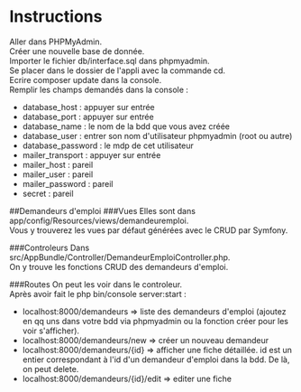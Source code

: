 # Instructions
Aller dans PHPMyAdmin.  
Créer une nouvelle base de donnée.  
Importer le fichier db/interface.sql dans phpmyadmin.  
Se placer dans le dossier de l'appli avec la commande cd.  
Ecrire composer update dans la console.  
Remplir les champs demandés dans la console :  
* database_host : appuyer sur entrée
* database_port : appuyer sur entrée  
* database_name : le nom de la bdd que vous avez créée
* database_user : entrer son nom d'utilisateur phpmyadmin (root ou autre)
* database_password : le mdp de cet utilisateur
* mailer_transport : appuyer sur entrée
* mailer_host : pareil
* mailer_user : pareil
* mailer_password : pareil
* secret : pareil

##Demandeurs d'emploi
###Vues
Elles sont dans app/config/Resources/views/demandeuremploi.  
Vous y trouverez les vues par défaut générées avec le CRUD par Symfony.

###Controleurs
Dans src/AppBundle/Controller/DemandeurEmploiController.php.  
On y trouve les fonctions CRUD des demandeurs d'emploi.

###Routes
On peut les voir dans le controleur.  
Après avoir fait le php bin/console server:start :  
* localhost:8000/demandeurs => liste des demandeurs d'emploi (ajoutez en qq uns dans votre bdd via phpmyadmin ou la fonction créer pour les voir s'afficher). 
* localhost:8000/demandeurs/new => créer un nouveau demandeur
* localhost:8000/demandeurs/{id} => afficher une fiche détaillée. id est un entier correspondant à l'id d'un demandeur d'emploi dans la bdd. De là, on peut delete.
* localhost:8000/demandeurs/{id}/edit => editer une fiche







